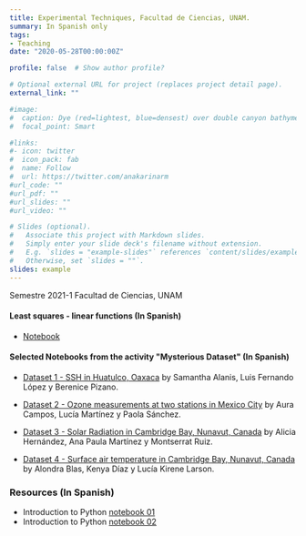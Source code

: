 ```yaml
---
title: Experimental Techniques, Facultad de Ciencias, UNAM.
summary: In Spanish only
tags:
- Teaching
date: "2020-05-28T00:00:00Z"

profile: false  # Show author profile?

# Optional external URL for project (replaces project detail page).
external_link: ""

#image:
#  caption: Dye (red=lightest, blue=densest) over double canyon bathymetry during upwelling conditions - Geophysical Fluid Dynamics Lab at UBC.
#  focal_point: Smart

#links:
#- icon: twitter
#  icon_pack: fab
#  name: Follow
#  url: https://twitter.com/anakarinarm
#url_code: ""
#url_pdf: ""
#url_slides: ""
#url_video: ""

# Slides (optional).
#   Associate this project with Markdown slides.
#   Simply enter your slide deck's filename without extension.
#   E.g. `slides = "example-slides"` references `content/slides/example-slides.md`.
#   Otherwise, set `slides = ""`.
slides: example
---
```

Semestre 2021-1 Facultad de Ciencias, UNAM

#### Least squares - linear functions (In Spanish)

* [Notebook](relaciones_lineales_solucion.html)

#### Selected Notebooks from the activity "Mysterious Dataset" (In Spanish)

* [Dataset 1 - SSH in Huatulco, Oaxaca](Equipo3_Archivo1_reporteDatosMisteriosos.html)
by Samantha Alanis, Luis Fernando López y Berenice Pizano.

* [Dataset 2 - Ozone measurements at two stations in Mexico City](Equipo9_Archivo2_reporteDatosMisteriosos.html)
by Aura Campos, Lucía Martínez y Paola Sánchez.

* [Dataset 3 - Solar Radiation in Cambridge Bay, Nunavut, Canada](Equipo4_Archivo3_reporteDatosMisteriosos.html)
by Alicia Hernández, Ana Paula Martínez y Montserrat Ruiz.

* [Dataset 4 - Surface air temperature in Cambridge Bay, Nunavut, Canada](Equipo6_Archivo4_reporteDatosMisteriosos.html)
by Alondra Blas, Kenya Díaz y Lucía Kirene Larson.

### Resources (In Spanish)

* Introduction to Python [notebook 01](intro01_python.html)
* Introduction to Python [notebook 02](intro02_python.html)

